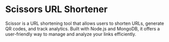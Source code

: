 # Scissors URL Shortener

Scissor is a URL shortening tool that allows users to shorten URLs, generate QR codes, and track analytics. Built with Node.js and MongoDB, it offers a user-friendly way to manage and analyze your links efficiently.